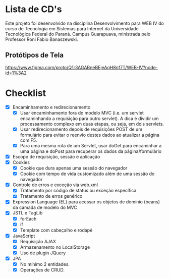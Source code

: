 # Lista de CD's

<p>Este projeto foi desenvolvido na disciplina Desenvolvimento para WEB IV do curso de Tecnologia em Sistemas para Internet da Universidade Tecnológica Federal do Paraná. Campus Guarapuava, ministrada pelo Professor Roni Fabio Banaszewski.</p>

## Protótipos de Tela
<https://www.figma.com/proto/Q1r3AGABneBEjeAqH8nf7T/WEB-IV?node-id=1%3A2>

# Checklist

- [x] Encaminhamento e redirecionamento
  - [x] Usar encaminhamento fora do modelo MVC (i.e. um servlet encaminhando a requisição para outro servlet). A dica é dividir um processamento complexo em duas etapas, ou seja, em dois servlets.
  - [x] Usar redirecionamento depois de requisições POST de um formulário para evitar o reenvio destes dados ao atualizar a página com F5.
  - [x] Para uma mesma rota de um Servlet, usar doGet para encaminhar a uma página e doPost para recuperar os dados da página/formulário
- [x] Escopo de requisição, sessão e aplicação
- [x] Cookies
  - [x] Cookie que dura apenas uma sessão do navegador
  - [x] Cookie com tempo de vida customizado além de uma sessão do navegador
- [x] Controle de erros e exceção via web.xml
    - [x] Tratamento por código de status ou exceção específica
    - [x] Tratamento de erros genérico
- [x] Expression Language (EL) para acessar os objetos de domínio (beans) da camada de modelo do MVC
- [x] JSTL e TagLib
  - [x] forEach
  - [x] if
  - [x] Template com cabeçalho e rodapé
- [x] JavaScript
    - [x] Requisição AJAX
    - [x] Armazenamento no LocalStorage
    - [x] Uso de plugin JQuery
- [x] JPA
    - [x] No mínimo 2 entidades.
    - [x] Operações de CRUD.
